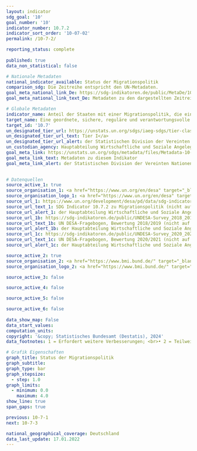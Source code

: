 ```yaml
---
layout: indicator    
sdg_goal: '10'    
goal_number: '10'    
indicator_number: 10.7.2    
indicator_sort_order: '10-07-02'    
permalink: /10-7-2/    

reporting_status: complete
    
published: true    
data_non_statistical: false    

# Nationale Metadaten    
national_indicator_available: Status der Migrationspolitik    
comparison_sdg: Die Zeitreihe entspricht den UN-Metadaten.    
goal_meta_national_link_De: https://sdg-indikatoren.de/public/MetaDe/10.7.2.pdf
goal_meta_national_link_text_De: Metadaten zu den dargestellten Zeitreihen    

# Globale Metadaten    
indicator_name: Anteil der Staaten mit einer Migrationspolitik, die eine geordnete, sichere, reguläre und verantwortungsvolle Migration und Mobilität von Menschen ermöglicht    
target_name: Eine geordnete, sichere, reguläre und verantwortungsvolle Migration und Mobilität von Menschen ermöglichen, unter anderem durch die Anwendung einer planvollen und gut gesteuerten Migrationspolitik    
target_id: '10.7'    
un_designated_tier_url: https://unstats.un.org/sdgs/iaeg-sdgs/tier-classification/'    
un_designated_tier_url_text: Tier I</a>    
un_designated_tier_url_alert: der Statistischen Division der Vereinten Nationen    
un_custodian_agency: Hauptabteilung Wirtschaftliche und Soziale Angelegenheiten der Vereinten Nationen (UN DESA) Bevölkerungs Abteilung<br>Internationale Organisation für Migration (IOM)    
goal_meta_link: https://unstats.un.org/sdgs/metadata/files/Metadata-10-07-02.pdf    
goal_meta_link_text: Metadaten zu diesem Indikator    
goal_meta_link_alert: der Statistischen Division der Vereinten Nationen    
    

# Datenquellen
source_active_1: true
source_organisation_1: <a href="https://www.un.org/en/desa" target="_blank" onclick="return confirm_alert('der Hauptabteilung Wirtschaftliche und Soziale Angelegenheiten der Vereinten Nationen','De');" title="Klicken Sie hier um zur Website der Organisation Hauptabteilung Wirtschaftliche und Soziale Angelegenheiten der Vereinten Nationen (UN DESA) zu gelangen."> Hauptabteilung Wirtschaftliche und Soziale Angelegenheiten der Vereinten Nationen (UN DESA) </a>
source_organisation_logo_1: <a href="https://www.un.org/en/desa" target="_blank" onclick="return confirm_alert('der Hauptabteilung Wirtschaftliche und Soziale Angelegenheiten der Vereinten Nationen','De');"><img src="https://sdg-indikatoren.de/public/OrgImgDe/desa.png" alt="Logo desa" style="height:60px; width:148px"/></a>
source_url_1: https://www.un.org/development/desa/pd/data/sdg-indicator-1072-migration-policies
source_url_text_1: SDG Indicator 10.7.2 zu Migrationspolitik (nicht auf Deutsch verfügbar)
source_url_alert_1: der Hauptabteilung Wirtschaftliche und Soziale Angelegenheiten der Vereinten Nationen
source_url_1b: https://sdg-indikatoren.de/public/UNDESA-Survey_2018_2019.pdf
source_url_text_1b: UN DESA-Fragebogen, Bewertung 2018/2019 (nicht auf Deutsch verfügbar)
source_url_alert_1b: der Hauptabteilung Wirtschaftliche und Soziale Angelegenheiten der Vereinten Nationen
source_url_1c: https://sdg-indikatoren.de/public/UNDESA-Survey_2020_2021.pdf
source_url_text_1c: UN DESA-Fragebogen, Bewertung 2020/2021 (nicht auf Deutsch verfügbar)
source_url_alert_1c: der Hauptabteilung Wirtschaftliche und Soziale Angelegenheiten der Vereinten Nationen

source_active_2: true
source_organisation_2: <a href="https://www.bmi.bund.de/" target="_blank" onclick="return confirm_alert('des Bundesministeriums des Innern und für Heimat','De');" title="Klicken Sie hier um zur Website der Organisation Bundesministerium des Innern und für Heimat (BMI) zu gelangen."> Bundesministerium des Innern und für Heimat (BMI) </a>
source_organisation_logo_2: <a href="https://www.bmi.bund.de/" target="_blank" onclick="return confirm_alert('des Bundesministeriums des Innern und für Heimat','De');"><img src="https://sdg-indikatoren.de/public/OrgImgDe/bmi.png" alt="Logo bmi" style="height:60px; width:148px"/></a>

source_active_3: false

source_active_4: false

source_active_5: false

source_active_6: false
    
data_show_map: False    
data_start_values:     
computation_units:    
copyright: '&copy; Statistisches Bundesamt (Destatis), 2024'    
data_footnotes: 1 = Erfordert weitere Verbesserungen; <br>• 2 = Teilweise erfüllt; <br>• 3 = Erfüllt; <br>• 4 = Vollständig erfüllt.<br>• Daten sind erst ab 2018 verfügbar.    

# Grafik Eigenschaften    
graph_title: Status der Migrationspolitik
graph_subtitle:     
graph_type: bar
graph_stepsize: 
  - step: 1.0    
graph_limits:
  - minimum: 0.0
    maximum: 4.0
show_line: true
span_gaps: true    

previous: 10-7-1    
next: 10-7-3    

national_geographical_coverage: Deutschland    
data_last_update: 17.01.2022    
---
```


<span></span>